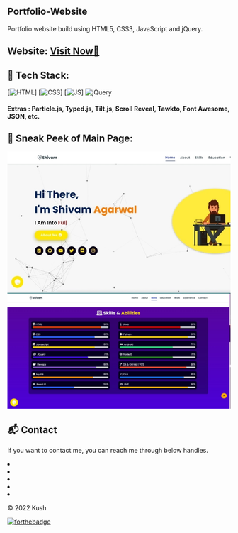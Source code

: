 ## Portfolio-Website

Portfolio website build using HTML5, CSS3, JavaScript and jQuery.

<h2> Website: 
<a href="" target="_blank">Visit Now🚀</a>
</h2>

## 📌 Tech Stack:

[![HTML](https://img.shields.io/badge/html5%20-%23E34F26.svg?&style=for-the-badge&logo=html5&logoColor=white)]
[![CSS](https://img.shields.io/badge/css3%20-%231572B6.svg?&style=for-the-badge&logo=css3&logoColor=white)]
[![JS](https://img.shields.io/badge/javascript%20-%23323330.svg?&style=for-the-badge&logo=javascript&logoColor=%23F7DF1E)]
<img alt="jQuery" src="https://img.shields.io/badge/jquery-%230769AD.svg?style=for-the-badge&logo=jquery&logoColor=white"/>

#### Extras : Particle.js, Typed.js, Tilt.js, Scroll Reveal, Tawkto, Font Awesome, JSON, etc.

## 📌 Sneak Peek of Main Page:

![mockup720](https://github.com/ShivamAgarwal-code/Portfolio-Shivam-Agarwal/blob/008470738d84db3309b892d936998fe371f8928f/assests/images/ss.jpeg)
![skillsmockup](<https://github.com/ShivamAgarwal-code/Portfolio-Shivam-Agarwal/blob/1b50c9be8fbb5ae7c5678aa0292a3e59016f4675/assests/images/Screenshot%20(22).jpeg>)

<h2>📬 Contact</h2>

If you want to contact me, you can reach me through below handles.
<a class="linkedin" href="https://www.linkedin.com/in/kush-sah-439940182/" target="_blank"><i
                                class="fab fa-linkedin"></i></a></li>
<li><a class="github" href="https://github.com/Kush134" target="_blank"><i
                                class="fab fa-github"></i></a></li>
<li><a class="YouTube" href="https://medium.com/@kushsah42" target="_blank"><i
                                class="fab fa-medium"></i></a></li>
<li><a class="twitter" href="https://twitter.com/SahBhargav" target="_blank"><i
                                class="fab fa-twitter"></i></a></li>
<li><a class="Discord" href=" https://www.facebook.com/sonukumasah" target="_blank"><i
                                class="fab fa-facebook"></i></a></li>
<li><a class="instagram" href="https://www.instagram.com/kushbhargav/"><i
                                class="fab fa-instagram" target="_blank"></i></a>

© 2022 Kush

[![forthebadge](https://forthebadge.com/images/badges/built-with-love.svg)](https://forthebadge.com)
